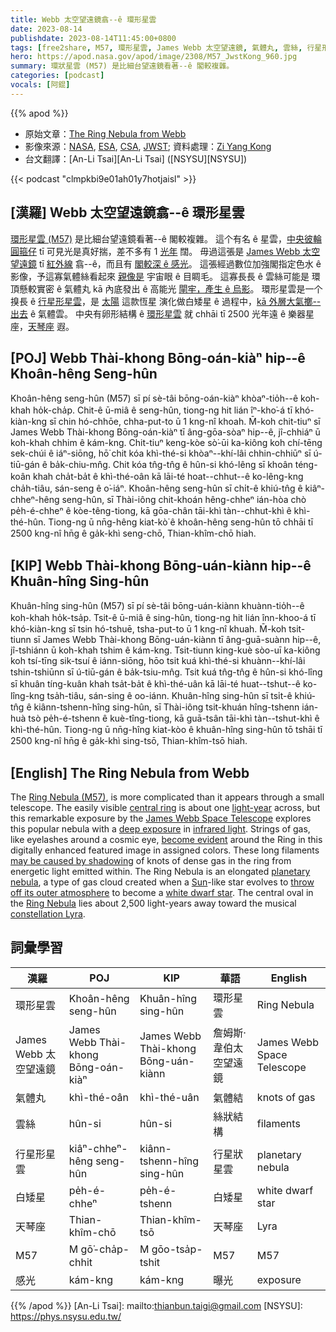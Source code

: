 ```yaml
---
title: Webb 太空望遠鏡翕--ê 環形星雲
date: 2023-08-14
publishdate: 2023-08-14T11:45:00+0800
tags: [free2share, M57, 環形星雲, James Webb 太空望遠鏡, 氣體丸, 雲絲, 行星形星雲, 白矮星, 天琴座, 感光]
hero: https://apod.nasa.gov/apod/image/2308/M57_JwstKong_960.jpg
summary: 環狀星雲 (M57) 是比細台望遠鏡看著--ê 閣較複雜。
categories: [podcast]
vocals: [阿錕]
---
```


{{% apod %}}

- 原始文章：[The Ring Nebula from Webb](https://apod.nasa.gov/apod/ap230814.html)
- 影像來源：[NASA](https://www.nasa.gov), [ESA](https://www.esa.int/), [CSA](https://www.asc-csa.gc.ca/eng/), [JWST](https://webb.nasa.gov/); 資料處理：[Zi Yang Kong](mailto:johnsterkong@outlook.com)
- 台文翻譯：[An-Li Tsai][An-Li Tsai] ([NSYSU][NSYSU])

{{< podcast "clmpkbi9e01ah01y7hotjaisl" >}}

## [漢羅] Webb 太空望遠鏡翕--ê 環形星雲
[環形星雲 (M57)][Ring Nebula (M57)] 是比細台望遠鏡看著--ê 閣較複雜。
這个有名 ê 星雲，[中央彼輪圓箍仔][central ring] tī 可見光是真好揣，差不多有 1 [光年][light-year] 闊。
毋過這張是 [James Webb 太空望遠鏡][James Webb Space Telescope] tī [紅外線][infrared light] 翕--ê，而且有 [閣較深 ê 感光][deep exposure]。
這張經過數位加強閣指定色水 ê 影像，予這寡氣體絲看起來 [親像是][become evident] 宇宙眼 ê 目睭毛。
這寡長長 ê 雲絲可能是 環頂懸較實密 ê 氣體丸 kā 內底發出 ê 高能光 [閘牢，產生 ê 烏影][may be caused by shadowing]。
環形星雲是一个搝長 ê [行星形星雲][planetary nebula]，是 [太陽][Sun] 這款恆星 演化做白矮星 ê 過程中，[kā 外層大氣擲--出去][throw off its outer atmosphere] ê 氣體雲。
中央有卵形結構 ê [環形星雲][Ring Nebula] 就 chhāi tī 2500 光年遠 ê 樂器星座，[天琴座][constellation Lyra] 遐。

## [POJ] Webb Thài-khong Bōng-oán-kiàⁿ hip--ê Khoân-hêng Seng-hûn
Khoân-hêng seng-hûn (M57) sī pí sè-tâi bōng-oán-kiàⁿ khòaⁿ-tio̍h--ê koh-khah ho̍k-cha̍p.
Chit-ê ū-miâ ê seng-hûn, tiong-ng hit lián îⁿ-kho͘-á tī khó-kiàn-kng sī chin hó-chhōe, chha-put-to ū 1 kng-nî khoah.
M̄-koh chit-tiuⁿ sī James Webb Thài-khong Bōng-oán-kiàⁿ tī âng-gōa-sòaⁿ hip--ê, jî-chhiáⁿ ū koh-khah chhim ê kám-kng.
Chit-tiuⁿ keng-kòe sò͘-ūi ka-kiông koh chí-tēng sek-chúi ê iáⁿ-siōng, hō͘ chit kóa khì-thé-si khòaⁿ--khí-lâi chhin-chhiūⁿ sī ú-tiū-gán ê ba̍k-chiu-mn̂g.
Chit kóa tn̂g-tn̂g ê hûn-si khó-lêng sī khoân téng-koân khah cha̍t-ba̍t ê khì-thé-oân kā lāi-té hoat--chhut--ê ko-lêng-kng cha̍h-tiâu, sán-seng ê o͘-iáⁿ.
Khoân-hêng seng-hûn sī chi̍t-ê khiú-tn̂g ê kiâⁿ-chheⁿ-hêng seng-hûn, sī Thài-iông chit-khoán hêng-chheⁿ ián-hòa chò pe̍h-é-chheⁿ ê kòe-têng-tiong, kā gōa-chân tāi-khì tàn--chhut-khì ê khì-thé-hûn.
Tiong-ng ū nn̄g-hêng kiat-kò͘ ê khoân-hêng seng-hûn tō chhāi tī 2500 kng-nî hn̄g ê ga̍k-khì seng-chō, Thian-khîm-chō hiah.

## [KIP] Webb Thài-khong Bōng-uán-kiànn hip--ê Khuân-hîng Sing-hûn
Khuân-hîng sing-hûn (M57) sī pí sè-tâi bōng-uán-kiànn khuànn-tio̍h--ê koh-khah ho̍k-tsa̍p.
Tsit-ê ū-miâ ê sing-hûn, tiong-ng hit lián înn-khoo-á tī khó-kiàn-kng sī tsin hó-tshuē, tsha-put-to ū 1 kng-nî khuah.
M̄-koh tsit-tiunn sī James Webb Thài-khong Bōng-uán-kiànn tī âng-guā-suànn hip--ê, jî-tshiánn ū koh-khah tshim ê kám-kng.
Tsit-tiunn king-kuè sòo-uī ka-kiông koh tsí-tīng sik-tsuí ê iánn-siōng, hōo tsit kuá khì-thé-si khuànn--khí-lâi tshin-tshiūnn sī ú-tiū-gán ê ba̍k-tsiu-mn̂g.
Tsit kuá tn̂g-tn̂g ê hûn-si khó-lîng sī khuân tíng-kuân khah tsa̍t-ba̍t ê khì-thé-uân kā lāi-té huat--tshut--ê ko-lîng-kng tsa̍h-tiâu, sán-sing ê oo-iánn.
Khuân-hîng sing-hûn sī tsi̍t-ê khiú-tn̂g ê kiânn-tshenn-hîng sing-hûn, sī Thài-iông tsit-khuán hîng-tshenn ián-huà tsò pe̍h-é-tshenn ê kuè-tîng-tiong, kā guā-tsân tāi-khì tàn--tshut-khì ê khì-thé-hûn.
Tiong-ng ū nn̄g-hîng kiat-kòo ê khuân-hîng sing-hûn tō tshāi tī 2500 kng-nî hn̄g ê ga̍k-khì sing-tsō, Thian-khîm-tsō hiah.

## [English] The Ring Nebula from Webb
The [Ring Nebula (M57)][Ring Nebula (M57)], is more complicated than it appears through a small telescope.
The easily visible [central ring][central ring] is about one [light-year][light-year] across, but this remarkable exposure by the [James Webb Space Telescope][James Webb Space Telescope] explores this popular nebula with a [deep exposure][deep exposure] in [infrared light][infrared light].
Strings of gas, like eyelashes around a cosmic eye, [become evident][become evident] around the Ring in this digitally enhanced featured image in assigned colors.
These long filaments [may be caused by shadowing][may be caused by shadowing] of knots of dense gas in the ring from energetic light emitted within.
The Ring Nebula is an elongated [planetary nebula][planetary nebula], a type of gas cloud created when a [Sun][Sun]\-like star evolves to [throw off its outer atmosphere][throw off its outer atmosphere] to become a [white dwarf star][white dwarf star].
The central oval in the [Ring Nebula][Ring Nebula] lies about 2,500 light-years away toward the musical [constellation Lyra][constellation Lyra].

## 詞彙學習

|漢羅|POJ|KIP|華語|English|
|-|-|-|-|-|
|環形星雲|Khoân-hêng seng-hûn|Khuân-hîng sing-hûn|環形星雲|Ring Nebula|
|James Webb 太空望遠鏡|James Webb Thài-khong Bōng-oán-kiàⁿ|James Webb Thài-khong Bōng-uán-kiànn|詹姆斯·韋伯太空望遠鏡|James Webb Space Telescope|
|氣體丸|khì-thé-oân|khì-thé-uân|氣體結|knots of gas|
|雲絲|hûn-si|hûn-si|絲狀結構|filaments|
|行星形星雲|kiâⁿ-chheⁿ-hêng seng-hûn|kiânn-tshenn-hîng sing-hûn|行星狀星雲|planetary nebula|
|白矮星|pe̍h-é-chheⁿ|pe̍h-é-tshenn|白矮星|white dwarf star|
|天琴座|Thian-khîm-chō|Thian-khîm-tsō|天琴座|Lyra|
|M57|M gō͘-cha̍p-chhit|M gōo-tsa̍p-tshit|M57|M57|
|感光|kám-kng|kám-kng|曝光|exposure|

{{% /apod %}}
[An-Li Tsai]: mailto:thianbun.taigi@gmail.com
[NSYSU]: https://phys.nsysu.edu.tw/

[copyright]: https://apod.nasa.gov/apod/fap/lib/about_apod.html#srapply
[License]: https://creativecommons.org/licenses/by/2.0/

[Ring Nebula (M57)]:https://en.wikipedia.org/wiki/Ring_nebula
[central ring]:https://apod.nasa.gov/apod/ap210815.html
[light-year]:https://chandra.harvard.edu/photo/cosmic_distance.html
[James Webb Space Telescope]:https://webb.nasa.gov/content/about/index.html
[deep exposure]:https://apod.nasa.gov/apod/ap210818.html
[infrared light]:https://science.nasa.gov/ems/07_infraredwaves
[become evident]:https://www.spitzer.caltech.edu/image/ssc2005-07a-ring-beholds-a-delicate-flower
[may be caused by shadowing]:https://youtu.be/6FSIfUYFeTM?t=60s
[planetary nebula]:https://astronomy.swin.edu.au/cosmos/p/Planetary+Nebulae
[Sun]:https://apod.nasa.gov/apod/ap230611.html
[throw off its outer atmosphere]:https://www.youtube.com/watch?v=6FSIfUYFeTM
[white dwarf star]:https://imagine.gsfc.nasa.gov/science/objects/dwarfs2.html
[Ring Nebula]:https://www.youtube.com/watch?v=OiYRL3HFULU
[constellation Lyra]:http://www.hawastsoc.org/deepsky/lyr/index.html
